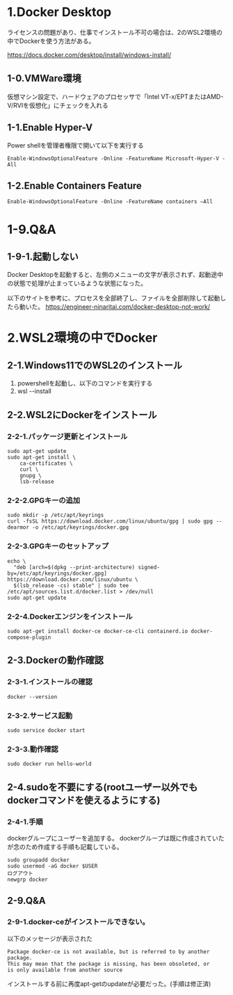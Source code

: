# 1.Docker Desktop
ライセンスの問題があり、仕事でインストール不可の場合は、2のWSL2環境の中でDockerを使う方法がある。

https://docs.docker.com/desktop/install/windows-install/

## 1-0.VMWare環境

仮想マシン設定で、ハードウェアのプロセッサで「Intel VT-x/EPTまたはAMD-V/RVIを仮想化」にチェックを入れる

## 1-1.Enable Hyper-V
Power shellを管理者権限で開いて以下を実行する

```
Enable-WindowsOptionalFeature -Online -FeatureName Microsoft-Hyper-V -All
```

## 1-2.Enable Containers Feature

```
Enable-WindowsOptionalFeature -Online -FeatureName containers –All
```

# 1-9.Q&A

## 1-9-1.起動しない

Docker Desktopを起動すると、左側のメニューの文字が表示されず、起動途中の状態で処理が止まっているような状態になった。

以下のサイトを参考に、プロセスを全部終了し、ファイルを全部削除して起動したら動いた。
https://engineer-ninaritai.com/docker-desktop-not-work/

# 2.WSL2環境の中でDocker

## 2-1.Windows11でのWSL2のインストール

1. powershellを起動し、以下のコマンドを実行する
2. wsl --install

## 2-2.WSL2にDockerをインストール

### 2-2-1.パッケージ更新とインストール

```
sudo apt-get update
sudo apt-get install \
    ca-certificates \
    curl \
    gnupg \
    lsb-release
```

### 2-2-2.GPGキーの追加

```
sudo mkdir -p /etc/apt/keyrings
curl -fsSL https://download.docker.com/linux/ubuntu/gpg | sudo gpg --dearmor -o /etc/apt/keyrings/docker.gpg
```

### 2-2-3.GPGキーのセットアップ

```
echo \
  "deb [arch=$(dpkg --print-architecture) signed-by=/etc/apt/keyrings/docker.gpg] https://download.docker.com/linux/ubuntu \
  $(lsb_release -cs) stable" | sudo tee /etc/apt/sources.list.d/docker.list > /dev/null
sudo apt-get update
```

### 2-2-4.Dockerエンジンをインストール

```
sudo apt-get install docker-ce docker-ce-cli containerd.io docker-compose-plugin
```

## 2-3.Dockerの動作確認

### 2-3-1.インストールの確認

```
docker --version
```

### 2-3-2.サービス起動

```
sudo service docker start
```

### 2-3-3.動作確認

```
sudo docker run hello-world
```

## 2-4.sudoを不要にする(rootユーザー以外でもdockerコマンドを使えるようにする)

### 2-4-1.手順

dockerグループにユーザーを追加する。
dockerグループは既に作成されていたが念のため作成する手順も記載している。

```
sudo groupadd docker
sudo usermod -aG docker $USER
ログアウト
newgrp docker
```

## 2-9.Q&A

### 2-9-1.docker-ceがインストールできない。

以下のメッセージが表示された
```
Package docker-ce is not available, but is referred to by another package.
This may mean that the package is missing, has been obsoleted, or
is only available from another source
```

インストールする前に再度apt-getのupdateが必要だった。(手順は修正済)

